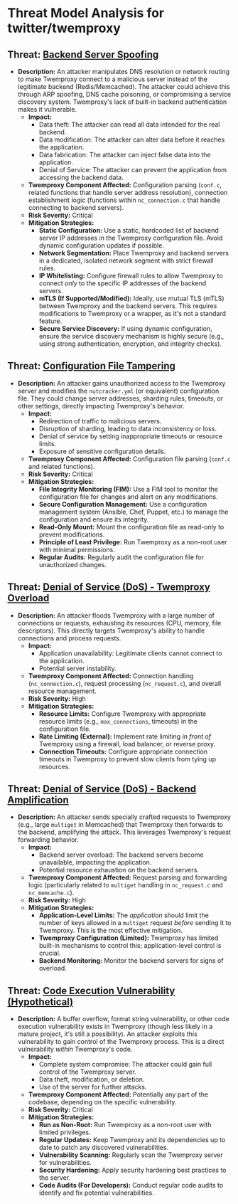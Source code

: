 # Threat Model Analysis for twitter/twemproxy

## Threat: [Backend Server Spoofing](./threats/backend_server_spoofing.md)

*   **Description:** An attacker manipulates DNS resolution or network routing to make Twemproxy connect to a malicious server instead of the legitimate backend (Redis/Memcached). The attacker could achieve this through ARP spoofing, DNS cache poisoning, or compromising a service discovery system.  Twemproxy's lack of built-in backend authentication makes it vulnerable.
    *   **Impact:**
        *   Data theft: The attacker can read all data intended for the real backend.
        *   Data modification: The attacker can alter data before it reaches the application.
        *   Data fabrication: The attacker can inject false data into the application.
        *   Denial of Service: The attacker can prevent the application from accessing the backend data.
    *   **Twemproxy Component Affected:** Configuration parsing (`conf.c`, related functions that handle server address resolution), connection establishment logic (functions within `nc_connection.c` that handle connecting to backend servers).
    *   **Risk Severity:** Critical
    *   **Mitigation Strategies:**
        *   **Static Configuration:** Use a static, hardcoded list of backend server IP addresses in the Twemproxy configuration file.  Avoid dynamic configuration updates if possible.
        *   **Network Segmentation:** Place Twemproxy and backend servers in a dedicated, isolated network segment with strict firewall rules.
        *   **IP Whitelisting:** Configure firewall rules to allow Twemproxy to connect *only* to the specific IP addresses of the backend servers.
        *   **mTLS (If Supported/Modified):** Ideally, use mutual TLS (mTLS) between Twemproxy and the backend servers. This requires modifications to Twemproxy or a wrapper, as it's not a standard feature.
        *   **Secure Service Discovery:** If using dynamic configuration, ensure the service discovery mechanism is highly secure (e.g., using strong authentication, encryption, and integrity checks).

## Threat: [Configuration File Tampering](./threats/configuration_file_tampering.md)

*   **Description:** An attacker gains unauthorized access to the Twemproxy server and modifies the `nutcracker.yml` (or equivalent) configuration file. They could change server addresses, sharding rules, timeouts, or other settings, directly impacting Twemproxy's behavior.
    *   **Impact:**
        *   Redirection of traffic to malicious servers.
        *   Disruption of sharding, leading to data inconsistency or loss.
        *   Denial of service by setting inappropriate timeouts or resource limits.
        *   Exposure of sensitive configuration details.
    *   **Twemproxy Component Affected:** Configuration file parsing (`conf.c` and related functions).
    *   **Risk Severity:** Critical
    *   **Mitigation Strategies:**
        *   **File Integrity Monitoring (FIM):** Use a FIM tool to monitor the configuration file for changes and alert on any modifications.
        *   **Secure Configuration Management:** Use a configuration management system (Ansible, Chef, Puppet, etc.) to manage the configuration and ensure its integrity.
        *   **Read-Only Mount:** Mount the configuration file as read-only to prevent modifications.
        *   **Principle of Least Privilege:** Run Twemproxy as a non-root user with minimal permissions.
        *   **Regular Audits:** Regularly audit the configuration file for unauthorized changes.

## Threat: [Denial of Service (DoS) - Twemproxy Overload](./threats/denial_of_service__dos__-_twemproxy_overload.md)

*   **Description:** An attacker floods Twemproxy with a large number of connections or requests, exhausting its resources (CPU, memory, file descriptors). This directly targets Twemproxy's ability to handle connections and process requests.
    *   **Impact:**
        *   Application unavailability: Legitimate clients cannot connect to the application.
        *   Potential server instability.
    *   **Twemproxy Component Affected:** Connection handling (`nc_connection.c`), request processing (`nc_request.c`), and overall resource management.
    *   **Risk Severity:** High
    *   **Mitigation Strategies:**
        *   **Resource Limits:** Configure Twemproxy with appropriate resource limits (e.g., `max_connections`, timeouts) in the configuration file.
        *   **Rate Limiting (External):** Implement rate limiting *in front of* Twemproxy using a firewall, load balancer, or reverse proxy.
        *   **Connection Timeouts:** Configure appropriate connection timeouts in Twemproxy to prevent slow clients from tying up resources.

## Threat: [Denial of Service (DoS) - Backend Amplification](./threats/denial_of_service__dos__-_backend_amplification.md)

*   **Description:**  An attacker sends specially crafted requests to Twemproxy (e.g., large `multiget` in Memcached) that Twemproxy then forwards to the backend, amplifying the attack. This leverages Twemproxy's request forwarding behavior.
    *   **Impact:**
        *   Backend server overload: The backend servers become unavailable, impacting the application.
        *   Potential resource exhaustion on the backend servers.
    *   **Twemproxy Component Affected:** Request parsing and forwarding logic (particularly related to `multiget` handling in `nc_request.c` and `nc_memcache.c`).
    *   **Risk Severity:** High
    *   **Mitigation Strategies:**
        *   **Application-Level Limits:** The *application* should limit the number of keys allowed in a `multiget` request *before* sending it to Twemproxy. This is the most effective mitigation.
        *   **Twemproxy Configuration (Limited):** Twemproxy has limited built-in mechanisms to control this; application-level control is crucial.
        *   **Backend Monitoring:** Monitor the backend servers for signs of overload.

## Threat: [Code Execution Vulnerability (Hypothetical)](./threats/code_execution_vulnerability__hypothetical_.md)

*   **Description:** A buffer overflow, format string vulnerability, or other code execution vulnerability exists in Twemproxy (though less likely in a mature project, it's still a possibility). An attacker exploits this vulnerability to gain control of the Twemproxy process. This is a direct vulnerability *within* Twemproxy's code.
    *   **Impact:**
        *   Complete system compromise: The attacker could gain full control of the Twemproxy server.
        *   Data theft, modification, or deletion.
        *   Use of the server for further attacks.
    *   **Twemproxy Component Affected:** Potentially any part of the codebase, depending on the specific vulnerability.
    *   **Risk Severity:** Critical
    *   **Mitigation Strategies:**
        *   **Run as Non-Root:** Run Twemproxy as a non-root user with limited privileges.
        *   **Regular Updates:** Keep Twemproxy and its dependencies up to date to patch any discovered vulnerabilities.
        *   **Vulnerability Scanning:** Regularly scan the Twemproxy server for vulnerabilities.
        *   **Security Hardening:** Apply security hardening best practices to the server.
        *   **Code Audits (For Developers):** Conduct regular code audits to identify and fix potential vulnerabilities.

